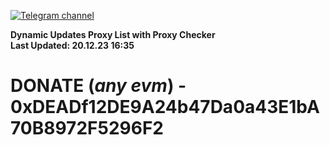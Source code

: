 [![Telegram channel](https://img.shields.io/endpoint?url=https://runkit.io/damiankrawczyk/telegram-badge/branches/master?url=https://t.me/n4z4v0d)](https://t.me/n4z4v0d) 

**Dynamic Updates Proxy List with Proxy Checker**  
**Last Updated: 20.12.23 16:35**

# DONATE (_any evm_) - 0xDEADf12DE9A24b47Da0a43E1bA70B8972F5296F2
